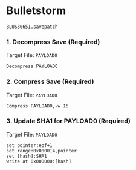 #  Bulletstorm 

`BLUS30651.savepatch`

### 1. Decompress Save (Required)

Target File: `PAYLOAD0`

```
Decompress PAYLOAD0
```

### 2. Compress Save (Required)

Target File: `PAYLOAD0`

```
Compress PAYLOAD0,-w 15
```

### 3. Update SHA1 for PAYLOAD0 (Required)

Target File: `PAYLOAD0`

```
set pointer:eof+1
set range:0x000014,pointer
set [hash]:SHA1
write at 0x000000:[hash]
```

